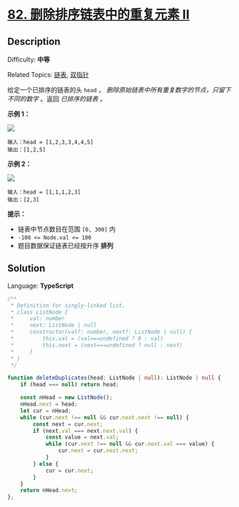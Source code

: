 # [82\. 删除排序链表中的重复元素 II](https://leetcode.cn/problems/remove-duplicates-from-sorted-list-ii/)

## Description

Difficulty: **中等**  

Related Topics: [链表](https://leetcode.cn/tag/linked-list/), [双指针](https://leetcode.cn/tag/two-pointers/)

给定一个已排序的链表的头 `head` ， _删除原始链表中所有重复数字的节点，只留下不同的数字_ 。返回 _已排序的链表_ 。

**示例 1：**

![](https://assets.leetcode.com/uploads/2021/01/04/linkedlist1.jpg)

```
输入：head = [1,2,3,3,4,4,5]
输出：[1,2,5]
```

**示例 2：**

![](https://assets.leetcode.com/uploads/2021/01/04/linkedlist2.jpg)

```
输入：head = [1,1,1,2,3]
输出：[2,3]
```

**提示：**

* 链表中节点数目在范围 `[0, 300]` 内
* `-100 <= Node.val <= 100`
* 题目数据保证链表已经按升序 **排列**

## Solution

Language: **TypeScript**

```typescript
/**
 * Definition for singly-linked list.
 * class ListNode {
 *     val: number
 *     next: ListNode | null
 *     constructor(val?: number, next?: ListNode | null) {
 *         this.val = (val===undefined ? 0 : val)
 *         this.next = (next===undefined ? null : next)
 *     }
 * }
 */

function deleteDuplicates(head: ListNode | null): ListNode | null {
    if (head === null) return head;

    const nHead = new ListNode();
    nHead.next = head;
    let cur = nHead;
    while (cur.next !== null && cur.next.next !== null) {
        const next = cur.next;
        if (next.val === next.next.val) {
            const value = next.val;
            while (cur.next !== null && cur.next.val === value) {
                cur.next = cur.next.next;
            }
        } else {
            cur = cur.next;
        }
    }
    return nHead.next;
};
```
